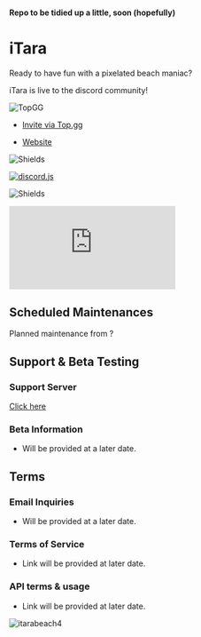 #### Repo to be tidied up a little, soon (hopefully)
# iTara
Ready to have fun with a pixelated beach maniac?

iTara is live to the discord community!

![TopGG](https://top.gg/api/widget/628998441992978482.svg)

- [Invite via Top.gg](https://top.gg/bot/628998441992978482)

- [Website](itarax.com)

![Shields](https://img.shields.io/badge/itara-pixel_mania-pink)

[![discord.js](https://img.shields.io/badge/Discord%20API%20%3C3-7289da)](https://discord.com/api)

![Shields](https://img.shields.io/badge/made_with-javascript-yellow?logo=javascript)

[![discord.js](https://img.shields.io/npm/v/discord.js)](https://www.npmjs.com/package/discord.js)
## Scheduled Maintenances
Planned maintenance from ?

## Support & Beta Testing
### Support Server
[Click here](https://discord.gg/5MsZY6uSu8)
###  Beta Information
- Will be provided at a later date.
## Terms
### Email Inquiries
- Will be provided at a later date.
### Terms of Service
- Link will be provided at later date.
### API terms & usage
- Link will be provided at later date.

![itarabeach4](https://github.com/user-attachments/assets/307ff7f3-c390-435b-bfb1-10bd61c8eea6)


